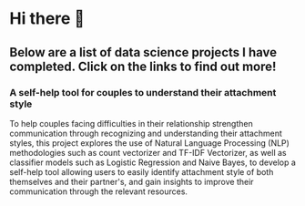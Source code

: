 # Hi there 👋

## Below are a list of data science projects I have completed. Click on the links to find out more! 

### A self-help tool for couples to understand their attachment style
To help couples facing difficulties in their relationship strengthen communication through recognizing and understanding their attachment styles, this project explores the use of Natural Language Processing (NLP) methodologies such as count vectorizer and TF-IDF Vectorizer, as well as classifier models such as Logistic Regression and Naive Bayes, to develop a self-help tool allowing users to easily identify attachment style of both themselves and their partner's, and gain insights to improve their communication through the relevant resources. 
